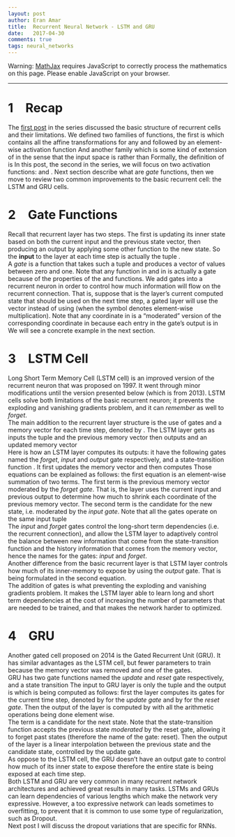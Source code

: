 ```yaml
---
layout: post
author: Eran Amar
title:  Recurrent Neural Network - LSTM and GRU
date:   2017-04-30
comments: true
tags: neural_networks
---
```



<script type="math/tex">
\newcommand{\lyxlock}{}
</script>
<noscript>
<div class="warning">
Warning: <a href="http://www.mathjax.org/">MathJax</a> requires JavaScript to correctly process the mathematics on this page. Please enable JavaScript on your browser.
</div><hr>
</hr></noscript>



<h1 class="Section">
<a class="toc" name="toc-Section-1">1</a> Recap
</h1>
<div class="Unindented">
The <a class="URL" href="https://eranamar.github.io/site/2017/04/20/Recurrent-Neural-Network-Introduction.html">first post</a> in the series discussed the basic structure of recurrent cells and their limitations. We defined two families of functions, the first is <span class="MathJax_Preview"><script type="math/tex">
\mathcal{F}_{\sigma}
</script>
</span> which contains all the affine transformations <span class="MathJax_Preview"><script type="math/tex">
\mathbb{R}^{n}\to\mathbb{R}^{m}
</script>
</span> for any <span class="MathJax_Preview"><script type="math/tex">
n
</script>
</span> and <span class="MathJax_Preview"><script type="math/tex">
m,
</script>
</span> followed by an element-wise activation function <span class="MathJax_Preview"><script type="math/tex">
\sigma.
</script>
</span> And another family <span class="MathJax_Preview"><script type="math/tex">
\mathcal{S}_{\sigma}
</script>
</span> which is some kind of extension of <span class="MathJax_Preview"><script type="math/tex">
\mathcal{F}_{\sigma}
</script>
</span> in the sense that the input space is <span class="MathJax_Preview"><script type="math/tex">
\mathbb{R}^{n}\times\mathbb{R}^{n}
</script>
</span> rather than <span class="MathJax_Preview"><script type="math/tex">
\mathbb{R}^{n}.
</script>
</span> Formally, the definition of <span class="MathJax_Preview"><script type="math/tex">
\mathcal{S}_{\sigma}
</script>
</span> is<span class="MathJax_Preview">
<script type="math/tex;mode=display">

\mathcal{S}_{\sigma}=\left\{ \mathbf{x},\mathbf{h}\mapsto\sigma\left(W\mathbf{x}+U\mathbf{h}+\mathbf{b}\right)\mid\forall W,U,\mathbf{b}\right\} 

</script>
</span>
In this post, the second in the series,  we will focus on two activation functions: <span class="MathJax_Preview"><script type="math/tex">
tanh\left(x\right)=\frac{e^{x}-e^{-x}}{e^{x}+e^{-x}}
</script>
</span> and <span class="MathJax_Preview"><script type="math/tex">
sig\left(x\right)=\left(1+e^{-x}\right)^{-1}
</script>
</span>. Next section describe what are <i>gate</i> functions, then we move to review two common improvements to the basic recurrent cell: the LSTM and GRU cells. 
</div>
<h1 class="Section">
<a class="toc" name="toc-Section-2">2</a> Gate Functions
</h1>
<div class="Unindented">
Recall that recurrent layer has two steps. The first is updating its inner state based on both the current input and the previous state vector, then producing an output by applying some other function to the new state. So the <b>input</b> to the layer at each time step <span class="MathJax_Preview"><script type="math/tex">
t
</script>
</span> is actually the tuple <span class="MathJax_Preview"><script type="math/tex">
\left(\mathbf{x}^{\left(t\right)},\mathbf{h}^{\left(t-1\right)}\right)
</script>
</span>.
</div>
<div class="Indented">
A <i>gate</i> is a function that takes such a tuple and produces a vector of values between zero and one. Note that any function in <span class="MathJax_Preview"><script type="math/tex">
\mathcal{S}_{sig}
</script>
</span> and in <span class="MathJax_Preview"><script type="math/tex">
\mathcal{S}_{tanh}
</script>
</span> is actually a gate because of the properties of the <span class="MathJax_Preview"><script type="math/tex">
tanh
</script>
</span> and <span class="MathJax_Preview"><script type="math/tex">
sig
</script>
</span> functions. We add gates into a recurrent neuron in order to control how much information will flow on the recurrent connection. That is, suppose that <span class="MathJax_Preview"><script type="math/tex">
\mathbf{h}^{\left(t\right)}
</script>
</span> is the layer’s current computed state that should be used on the next time step, a gated layer will use the vector <span class="MathJax_Preview"><script type="math/tex">
\hat{\mathbf{h}}^{\left(t\right)}=\mathbf{h}^{\left(t\right)}\circ\mathbf{s}\left(\mathbf{x}^{\left(t\right)},\mathbf{h}^{\left(t-1\right)}\right),
</script>
</span> instead of using <span class="MathJax_Preview"><script type="math/tex">
\mathbf{h}^{\left(t\right)}
</script>
</span> (when the symbol <span class="MathJax_Preview"><script type="math/tex">
\circ
</script>
</span> denotes element-wise multiplication). Note that any coordinate in <span class="MathJax_Preview"><script type="math/tex">
\hat{\mathbf{h}}^{\left(t\right)}
</script>
</span> is a “moderated” version of the corresponding coordinate in <span class="MathJax_Preview"><script type="math/tex">
\mathbf{h}^{\left(t\right)}
</script>
</span> because each entry in the gate’s output is in <span class="MathJax_Preview"><script type="math/tex">
\left(0,1\right).
</script>
</span> We will see a concrete example in the next section. 
</div>
<h1 class="Section">
<a class="toc" name="toc-Section-3">3</a> LSTM Cell
</h1>
<div class="Unindented">
Long Short Term Memory Cell (LSTM cell) is an improved version of the recurrent neuron that was proposed on 1997. It went through minor modifications until the version presented below (which is from 2013). LSTM cells solve both limitations of the basic recurrent neuron; it prevents the exploding and vanishing gradients problem, and it can <i>remember</i> as well to <i>forget</i>. 
</div>
<div class="Indented">
The main addition to the recurrent layer structure is the use of gates and a memory vector for each time step, denoted by <span class="MathJax_Preview"><script type="math/tex">
\mathbf{c}^{\left(t\right)}
</script>
</span>. The LSTM layer gets as inputs the tuple <span class="MathJax_Preview"><script type="math/tex">
\left(\mathbf{x}^{\left(t\right)},\mathbf{h}^{\left(t-1\right)}\right)
</script>
</span> and the previous memory vector <span class="MathJax_Preview"><script type="math/tex">
\mathbf{c}^{\left(t-1\right)},
</script>
</span> then outputs <span class="MathJax_Preview"><script type="math/tex">
\mathbf{h}^{\left(t\right)}
</script>
</span> and an updated memory vector <span class="MathJax_Preview"><script type="math/tex">
\mathbf{c}^{\left(t\right)}.
</script>
</span>
</div>
<div class="Indented">
Here is how an LSTM layer computes its outputs: it have the following gates <span class="MathJax_Preview"><script type="math/tex">
\mathbf{f},\mathbf{i},\mathbf{o}\in\mathcal{S}_{sig}
</script>
</span> named the <i>forget</i>, <i>input</i> and <i>output</i> gate respectively, and a state-transition function <span class="MathJax_Preview"><script type="math/tex">
\mathbf{s}\in\mathcal{S}_{tanh}
</script>
</span>. It first updates the memory vector <span class="MathJax_Preview">
<script type="math/tex;mode=display">

\mathbf{c}^{\left(t\right)}=\mathbf{f}\left(\mathbf{x}^{\left(t\right)},\mathbf{h}^{\left(t-1\right)}\right)\circ\mathbf{c}^{\left(t-1\right)}+\mathbf{i}\left(\mathbf{x}^{\left(t\right)},\mathbf{h}^{\left(t-1\right)}\right)\circ\mathbf{s}\left(\mathbf{x}^{\left(t\right)},\mathbf{h}^{\left(t-1\right)}\right)

</script>
</span>
and then computes<span class="MathJax_Preview">
<script type="math/tex;mode=display">

\mathbf{h}^{\left(t\right)}=\mathbf{o}\left(\mathbf{x}^{\left(t\right)},\mathbf{h}^{\left(t-1\right)}\right)\circ tanh\left(\mathbf{c}^{\left(t\right)}\right)

</script>
</span>
 Those equations can be explained as follows: the first equation is an element-wise summation of two terms. The first term is the previous memory vector <span class="MathJax_Preview"><script type="math/tex">
\mathbf{c}^{\left(t-1\right)}
</script>
</span> moderated by the <i>forget gate</i>. That is, the layer uses the current input <span class="MathJax_Preview"><script type="math/tex">
\mathbf{x}^{\left(t\right)}
</script>
</span> and previous output <span class="MathJax_Preview"><script type="math/tex">
\mathbf{h}^{\left(t-1\right)}
</script>
</span> to determine how much to shrink each coordinate of the previous memory vector. The second term is the candidate for the new state, i.e. <span class="MathJax_Preview"><script type="math/tex">
\mathbf{s}\left(\mathbf{x}^{\left(t\right)},\mathbf{h}^{\left(t-1\right)}\right),
</script>
</span> moderated by the <i>input gate</i>. Note that all the gates operate on the same input tuple <span class="MathJax_Preview"><script type="math/tex">
\left(\mathbf{x}^{\left(t\right)},\mathbf{h}^{\left(t-1\right)}\right).
</script>
</span>
</div>
<div class="Indented">
The <i>input</i> and <i>forget</i> gates control the long-short term dependencies (i.e. the recurrent connection), and allow the LSTM layer to adaptively control the balance between new information that come from the state-transition function and the history information that comes from the memory vector, hence the names for the gates: <i>input</i> and <i>forget</i>.
</div>
<div class="Indented">
Another difference from the basic recurrent layer is that LSTM layer controls how much of its inner-memory to expose by using the <i>output</i> gate. That is being formulated in the second equation. 
</div>
<div class="Indented">
The addition of gates is what preventing the exploding and vanishing gradients problem. It makes the LSTM layer able to learn long and short term dependencies at the cost of increasing the number of parameters that are needed to be trained, and that makes the network harder to optimized.
</div>
<h1 class="Section">
<a class="toc" name="toc-Section-4">4</a> GRU 
</h1>
<div class="Unindented">
Another gated cell proposed on 2014 is the Gated Recurrent Unit (GRU). It has similar advantages as the LSTM cell, but fewer parameters to train because the memory vector was removed and one of the gates. 
</div>
<div class="Indented">
GRU has two gate functions <span class="MathJax_Preview"><script type="math/tex">
\mathbf{z},\mathbf{r}\in\mathcal{S}_{sig}
</script>
</span> named the <i>update</i> and <i>reset</i> gate respectively, and a state transition <span class="MathJax_Preview"><script type="math/tex">
\mathbf{s}\in\mathcal{S}_{tanh}.
</script>
</span> The input to GRU layer is only the tuple <span class="MathJax_Preview"><script type="math/tex">
\left(\mathbf{x}^{\left(t\right)},\mathbf{h}^{\left(t-1\right)}\right)
</script>
</span> and the output is <span class="MathJax_Preview"><script type="math/tex">
\mathbf{h}^{\left(t\right)}
</script>
</span> which is being computed as follows: first the layer computes its gates for the current time step, denoted by <span class="MathJax_Preview">
<script type="math/tex;mode=display">

\mathbf{z}^{\left(t\right)}:=\mathbf{z}\left(\mathbf{x}^{\left(t\right)},\mathbf{h}^{\left(t-1\right)}\right)

</script>
</span>
 for the <i>update gate</i> and by <span class="MathJax_Preview">
<script type="math/tex;mode=display">

\mathbf{r}^{\left(t\right)}:=\mathbf{r}\left(\mathbf{x}^{\left(t\right)},\mathbf{h}^{\left(t-1\right)}\right)

</script>
</span>
for the <i>reset gate</i>. Then the output of the layer is computed by<span class="MathJax_Preview">
<script type="math/tex;mode=display">

\mathbf{h}^{\left(t\right)}=\left(1-\mathbf{z}^{\left(t\right)}\right)\circ\mathbf{h}^{\left(t-1\right)}+\mathbf{z}^{\left(t\right)}\circ\mathbf{s}\left(\mathbf{x}^{\left(t\right)},\mathbf{h}^{\left(t-1\right)}\circ\mathbf{r}^{\left(t\right)}\right)

</script>
</span>
with all the arithmetic operations being done element wise. 
</div>
<div class="Indented">
The term <span class="MathJax_Preview"><script type="math/tex">
\mathbf{s}\left(\mathbf{x}^{\left(t\right)},\mathbf{h}^{\left(t-1\right)}\circ\mathbf{r}^{\left(t\right)}\right)
</script>
</span> is a candidate for the next state. Note that the state-transition function accepts the previous state <i>moderated</i> by the reset gate, allowing it to forget past states (therefore the name of the gate: reset). Then the output of the layer is a linear interpolation between the previous state and the candidate state, controlled by the update gate.
</div>
<div class="Indented">
As oppose to the LSTM cell, the GRU doesn’t have an output gate to control how much of its inner state to expose therefore the entire state is being exposed at each time step. 
</div>
<div class="Indented">
Both LSTM and GRU are very common in many recurrent network architectures and achieved great results in many tasks. LSTMs and GRUs can learn dependencies of various lengths which make the network very expressive. However, a too expressive network can leads sometimes to overfitting, to prevent that it is common to use some type of regularization, such as Dropout. 
</div>
<div class="Indented">
Next post I will discuss the dropout variations that are specific for RNNs.
</div>

